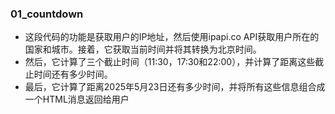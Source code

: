 ### 01_countdown

- 这段代码的功能是获取用户的IP地址，然后使用ipapi.co API获取用户所在的国家和城市。接着，它获取当前时间并将其转换为北京时间。
- 然后，它计算了三个截止时间（11:30，17:30和22:00），并计算了距离这些截止时间还有多少时间。
- 最后，它计算了距离2025年5月23日还有多少时间，并将所有这些信息组合成一个HTML消息返回给用户   
